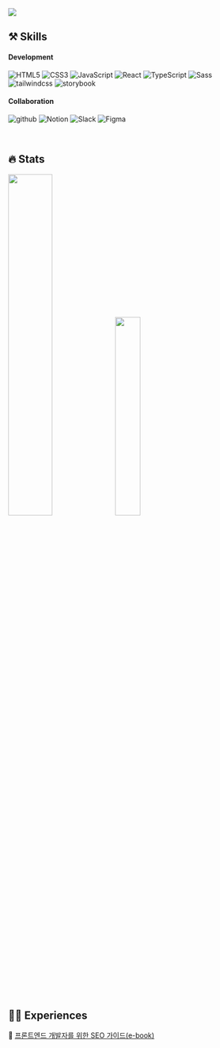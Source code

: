  <img src="https://capsule-render.vercel.app/api?type=waving&color=auto&height=300&section=header&text=Welcome!&fontColor=ffffff&fontSize=70&animation=fadeIn&fontAlignY=38&descAlignY=51&descAlign=62"/>

## ⚒️ Skills
  
#### Development
![HTML5](https://img.shields.io/badge/HTML5-f5f5f5?style=flat-square&logo=HTML5)
![CSS3](https://img.shields.io/badge/CSS3-f5f5f5?style=flat-square&logo=Css3&logoColor=1572B6)
![JavaScript](https://img.shields.io/badge/JavaScript-f5f5f5?style=flat-square&logo=JavaScript)
![React](https://img.shields.io/badge/React-f5f5f5?style=flat-square&logo=React)
![TypeScript](https://img.shields.io/badge/TypeScript-f5f5f5?style=flat-square&logo=TypeScript)
![Sass](https://img.shields.io/badge/Sass-f5f5f5?style=flat-square&logo=Sass)
![tailwindcss](https://img.shields.io/badge/Tailwind-f5f5f5?style=flat-square&logo=tailwindcss)
![storybook](https://img.shields.io/badge/storybook-f5f5f5?style=flat-square&logo=storybook)
  
 
#### Collaboration
![github](https://img.shields.io/badge/github-f5f5f5?style=flat-square&logo=github&logoColor=181717)
![Notion](https://img.shields.io/badge/Notion-f5f5f5?style=flat-square&logo=notion&logoColor=181717)
![Slack](https://img.shields.io/badge/Slack-f5f5f5?style=flat-square&logo=slack&logoColor=4A154B)
![Figma](https://img.shields.io/badge/Figma-f5f5f5?style=flat-square&logo=figma)
  
<br />
  
## 🔥 Stats
<div align=left>
   <img src="https://github-readme-stats.vercel.app/api?username=kimSojinn&theme=transparent&show_icons=true" width="42%" />
  <img src="https://github-readme-stats.vercel.app/api/top-langs/?username=kimSojinn&exclude_repo=dkssud8150.github.io&layout=compact&theme=transparent" width="32%" />
</ div>

<br />
<br />

## ✍🏻 Experiences
🔗 [프론트엔드 개발자를 위한 SEO 가이드(e-book)](https://ridibooks.com/books/2773000071?_s=search&_q=%ED%94%84%EB%A1%A0%ED%8A%B8%EC%97%94%EB%93%9C+seo&_rdt_sid=search&_rdt_idx=0)
